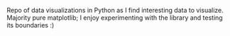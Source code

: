Repo of data visualizations in Python as I find interesting data to visualize. Majority pure matplotlib; I enjoy experimenting with the library and testing its boundaries :)
